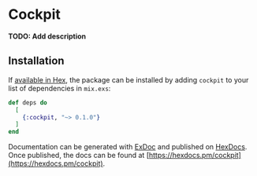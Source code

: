 # Cockpit

**TODO: Add description**

## Installation

If [available in Hex](https://hex.pm/docs/publish), the package can be installed
by adding `cockpit` to your list of dependencies in `mix.exs`:

```elixir
def deps do
  [
    {:cockpit, "~> 0.1.0"}
  ]
end
```

Documentation can be generated with [ExDoc](https://github.com/elixir-lang/ex_doc)
and published on [HexDocs](https://hexdocs.pm). Once published, the docs can
be found at [https://hexdocs.pm/cockpit](https://hexdocs.pm/cockpit).

